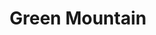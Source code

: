 ---
layout: photo
title: "Green Mountain"
byline: "Aleksandra Boguslawska"
byline_link: "https://unsplash.com/aleksandraboguslawska"
categories: mountain grass trail peak range
photo_url: "/images/green-mountain.jpg"
---